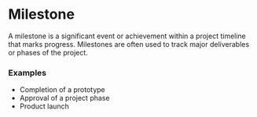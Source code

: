 # Milestone

A milestone is a significant event or achievement within a project timeline that marks progress. Milestones are often used to track major deliverables or phases of the project.

### Examples
- Completion of a prototype
- Approval of a project phase
- Product launch
